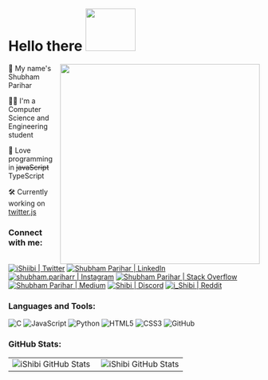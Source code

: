 # Hello there <img src='https://github.com/iShibi/storage/blob/master/iShibi_assets/hello.gif' height='85' width='100'>

<img align='right' src='https://github.com/iShibi/storage/blob/master/iShibi_assets/octocat_bp.png' height='400' width='400'>

🤠 My name's Shubham Parihar

🐱‍💻 I'm a Computer Science and Engineering student

💖 Love programming in ~~javaScript~~ TypeScript

🛠️ Currently working on [twitter.js](https://github.com/twitterjs/twitter.js)

### Connect with me:

[![iShiibi | Twitter](https://img.icons8.com/bubbles/50/000000/twitter.png 'Twitter')](https://twitter.com/iShiibi)
[![Shubham Parihar | LinkedIn](https://img.icons8.com/bubbles/50/000000/linkedin.png 'LinkedIn')](https://www.linkedin.com/in/ishibi/)
[![shubham.pariharr | Instagram](https://img.icons8.com/bubbles/50/000000/instagram-new.png 'Instagram')](https://www.instagram.com/shubham.pariharr/)
[![Shubham Parihar | Stack Overflow](https://img.icons8.com/bubbles/50/000000/stack.png 'Stack Overflow')](https://stackoverflow.com/users/13809941/shubham-parihar?tab=profile)
[![Shubham Parihar | Medium](https://img.icons8.com/bubbles/50/000000/medium-new.png 'Medium')](https://stackoverflow.com/users/13809941/shubham-parihar?tab=profile)
[![Shibi | Discord](https://img.icons8.com/bubbles/50/000000/discord-logo.png 'Discord')](https://discord.com/users/620567262004248596)
[![i_Shibi | Reddit](https://img.icons8.com/bubbles/50/000000/reddit.png 'Reddit')](https://www.reddit.com/user/i_Shibi)

### Languages and Tools:

![C](https://github.com/iShibi/storage/blob/master/iShibi_assets/lang%26tools/cute_color_icons/c.png 'The C Programming Language')
![JavaScript](https://github.com/iShibi/storage/blob/master/iShibi_assets/lang%26tools/cute_color_icons/javascript.png 'JavaScript')
![Python](https://github.com/iShibi/storage/blob/master/iShibi_assets/lang%26tools/cute_color_icons/python.png 'Python')
![HTML5](https://github.com/iShibi/storage/blob/master/iShibi_assets/lang%26tools/cute_color_icons/html5.png 'HTML5')
![CSS3](https://github.com/iShibi/storage/blob/master/iShibi_assets/lang%26tools/cute_color_icons/css3.png 'CSS3')
![GitHub](https://github.com/iShibi/storage/blob/master/iShibi_assets/lang%26tools/cute_color_icons/github.png 'GitHub')

### GitHub Stats:

<table>
<tr>
<td align="left" style="padding=0;width=0;">
<img align="left" alt="iShibi GitHub Stats" src="https://github-readme-stats.ishibi.vercel.app/api?username=iShibi&show_icons=true&hide_border=true&count_private=true" />
</td>
<td align="right" style="padding=0;width=0;">
<img align="right" alt="iShibi GitHub Stats" src="https://github-readme-stats.ishibi.vercel.app/api/top-langs/?username=iShibi&&layout=compact&show_icons=true&title_color=4F8CC9&text_color=9f9f9f&bg_color=00000000&hide_border=true&icon_color=00000000&langs_count=10&count_private=true" />
</td>
</tr>
</table>
